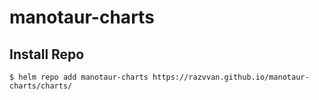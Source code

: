 # manotaur-charts

## Install Repo

```
$ helm repo add manotaur-charts https://razvvan.github.io/manotaur-charts/charts/
```
